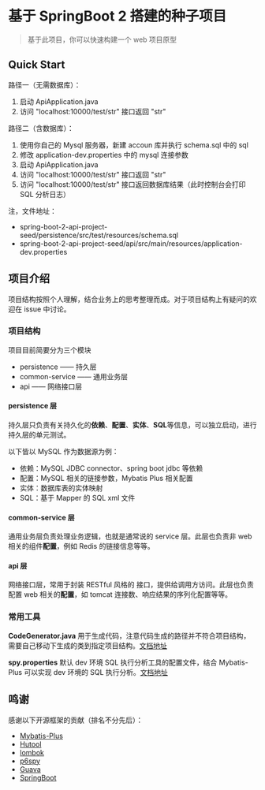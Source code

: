 # 基于 SpringBoot 2 搭建的种子项目

> 基于此项目，你可以快速构建一个 web 项目原型

## Quick Start

路径一（无需数据库）：
1. 启动 ApiApplication.java
2. 访问 "localhost:10000/test/str" 接口返回 "str"

路径二（含数据库）：
1. 使用你自己的 Mysql 服务器，新建 accoun 库并执行 schema.sql 中的 sql
2. 修改 application-dev.properties 中的 mysql 连接参数
3. 启动 ApiApplication.java
4. 访问 "localhost:10000/test/str" 接口返回 "str"
5. 访问 "localhost:10000/test/str" 接口返回数据库结果（此时控制台会打印 SQL 分析日志）

注，文件地址：
- spring-boot-2-api-project-seed/persistence/src/test/resources/schema.sql
- spring-boot-2-api-project-seed/api/src/main/resources/application-dev.properties

## 项目介绍

项目结构按照个人理解，结合业务上的思考整理而成。对于项目结构上有疑问的欢迎在 issue 中讨论。

### 项目结构

项目目前简要分为三个模块

- persistence —— 持久层
- common-service —— 通用业务层
- api —— 网络接口层

#### persistence 层

持久层只负责有关持久化的**依赖**、**配置**、**实体**、**SQL**等信息，可以独立启动，进行持久层的单元测试。

以下皆以 MySQL 作为数据源为例：

- 依赖：MySQL JDBC connector、spring boot jdbc 等依赖
- 配置：MySQL 相关的链接参数，Mybatis Plus 相关配置
- 实体：数据库表的实体映射
- SQL：基于 Mapper 的 SQL xml 文件

#### common-service 层

通用业务层负责处理业务逻辑，也就是通常说的 service 层。此层也负责非 web 相关的组件**配置**，例如 Redis 的链接信息等等。

#### api 层

网络接口层，常用于封装 RESTful 风格的 接口，提供给调用方访问。此层也负责配置 web 相关的**配置**，如 tomcat 连接数、响应结果的序列化配置等等。

### 常用工具

**CodeGenerator.java** 用于生成代码，注意代码生成的路径并不符合项目结构，需要自己移动下生成的类到指定项目结构。[文档地址](https://mp.baomidou.com/guide/generator.html)

**spy.properties** 默认 dev 环境 SQL 执行分析工具的配置文件，结合 Mybatis-Plus 可以实现 dev 环境的 SQL 执行分析。[文档地址](https://mp.baomidou.com/guide/performance-analysis-plugin.html)

## 鸣谢

感谢以下开源框架的贡献（排名不分先后）：
- [Mybatis-Plus](https://github.com/baomidou/mybatis-plus)
- [Hutool](https://hutool.cn/)
- [lombok](https://projectlombok.org/)
- [p6spy](https://github.com/p6spy/p6spy)
- [Guava](https://github.com/google/guava)
- [SpringBoot](https://spring.io/)
